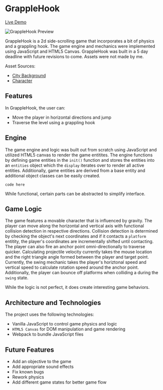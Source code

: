 # GrappleHook
[Live Demo](https://sackofcodetatoes.github.io/grapplehook/)

![GrappleHook Preview](https://github.com/SackofCodetatoes/grapplehook/blob/master/images/preview.gif)

GrappleHook is a 2d side-scrolling game that incorporates a bit of physics and a grappling hook. The game engine and mechanics were implemented using JavaScript and HTML5 Canvas. GrappleHook was built in a 5 day deadline with future revisions to come.
Assets were not made by me.

Asset Sources: 
* [City Background](https://opengameart.org/content/city-background-repetitive-3)
* [Character](https://0x72.itch.io/16x16-industrial-tileset)
 
## Features
In GrappleHook, the user can:  
* Move the player in horizontal directions and jump
* Traverse the level using a grappling hook


## Engine
The game engine and logic was built out from scratch using JavaScript and utilized HTML5 canvas to render the game entitites. The engine functions by defining game entities in the `init()` function and stores the entities into an `entities` object which the `display` iterates over to render all active entities. Additionally, game entities are derived from a base entity and additional object classes can be easily created.

```
code here
```
While functional, certain parts can be abstracted to simplify interface.

## Game Logic
The game features a movable character that is influenced by gravity. The player can move along the horizontal and vertical axis with functional collision detection in respective directions. Collision detection is determined by checking the object's next coordinates and if it contacts a `platform` entitity, the player's coordinates are incrementally shifted until contacting. 
The player can also fire an anchor point omni-directionally to traverse quicker. Calculating projectile velocity currently takes the mouse location and the right triangle angle formed between the player and target point. 
Currently, the swing mechanic takes the player's horiztonal speed and vertical speed to calculate rotation speed around the anchor point. Additionally, the player can bounce off platforms when colliding a during the `swing` state.  

While the logic is not perfect, it does create interesting game behaviors.

## Architecture and Technologies
The project uses the following technologies:
* Vanilla JavaScript to control game physics and logic
* `HTML5 Canvas` for DOM manipulation and game rendering
* Webpack to bundle JavaScript files 

## Future Features
* Add an objective to the game
* Add appropriate sound effects
* Fix known bugs
* Rework physics 
* Add different game states for better game flow

